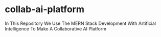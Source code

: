# collab-ai-platform
In This Repository We Use The MERN Stack Development With Artificial Intelligence To Make A Collaborative AI Platform
